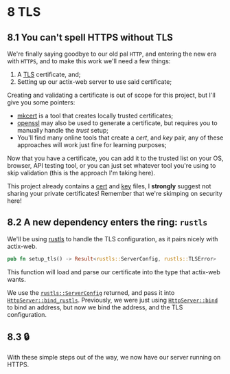# 8 TLS

## 8.1 You can't spell HTTPS without TLS

We're finally saying goodbye to our old pal `HTTP`, and entering the new era with `HTTPS`, and to
make this work we'll need a few things:

1. A [TLS](https://developer.mozilla.org/en-US/docs/Web/Security/Transport_Layer_Security)
   certificate, and;
2. Setting up our actix-web server to use said certificate;

Creating and validating a certificate is out of scope for this project, but I'll give you some
pointers:

- [mkcert](https://github.com/FiloSottile/mkcert) is a tool that creates locally trusted
  certificates;
- [openssl](https://letsencrypt.org/docs/certificates-for-localhost/#making-and-trusting-your-own-certificates)
  may also be used to generate a certificate, but requires you to manually handle the _trust_ setup;
- You'll find many online tools that create a _cert_, and _key_ pair, any of these approaches will
  work just fine for learning purposes;

Now that you have a certificate, you can add it to the trusted list on your OS, browser, API testing
tool, or you can just set whatever tool you're using to skip validation (this is the approach I'm
taking here).

This project already contains a [cert](/tls/tls-lib/certificates/cert.pem) and
[key](/tls/tls-lib/certificates/key.pem) files, I **strongly** suggest
not sharing your private certificates! Remember that we're skimping on security here!

## 8.2 A new dependency enters the ring: `rustls`

We'll be using [rustls](https://github.com/ctz/rustls) to handle the TLS configuration, as it pairs
nicely with actix-web.

```rust
pub fn setup_tls() -> Result<rustls::ServerConfig, rustls::TLSError>
```

This function will load and parse our certificate into the type that actix-web wants.

We use the [`rustls::ServerConfig`](https://docs.rs/rustls/0.19.1/rustls/struct.ServerConfig.html)
returned, and pass it into
[`HttpServer::bind_rustls`](https://docs.rs/actix-web/latest/actix_web/struct.HttpServer.html#method.bind_rustls).
Previously, we were just using
[`HttpServer::bind`](https://docs.rs/actix-web/latest/actix_web/struct.HttpServer.html#method.bind)
to bind an address, but now we bind the address, and the TLS configuration.

## 8.3 🔒

With these simple steps out of the way, we now have our server running on HTTPS.
